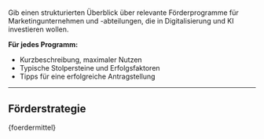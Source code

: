 # 
Gib einen strukturierten Überblick über relevante Förderprogramme für Marketingunternehmen und -abteilungen, die in Digitalisierung und KI investieren wollen.

**Für jedes Programm:**
- Kurzbeschreibung, maximaler Nutzen
- Typische Stolpersteine und Erfolgsfaktoren
- Tipps für eine erfolgreiche Antragstellung

---

## Förderstrategie

{foerdermittel}